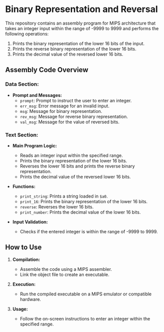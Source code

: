 # Binary Representation and Reversal

This repository contains an assembly program for MIPS architecture that takes an integer input within the range of -9999 to 9999 and performs the following operations:

1. Prints the binary representation of the lower 16 bits of the input.
2. Prints the reverse binary representation of the lower 16 bits.
3. Prints the decimal value of the reversed lower 16 bits.

## Assembly Code Overview

### Data Section:

- **Prompt and Messages:**
  - `prompt`: Prompt to instruct the user to enter an integer.
  - `err_msg`: Error message for an invalid input.
  - `msg`: Message for binary representation.
  - `rev_msg`: Message for reverse binary representation.
  - `val_msg`: Message for the value of reversed bits.

### Text Section:

- **Main Program Logic:**
  - Reads an integer input within the specified range.
  - Prints the binary representation of the lower 16 bits.
  - Reverses the lower 16 bits and prints the reverse binary representation.
  - Prints the decimal value of the reversed lower 16 bits.

- **Functions:**
  - `print_string`: Prints a string loaded in `$a0`.
  - `print_16`: Prints the binary representation of the lower 16 bits.
  - `reverse`: Reverses the lower 16 bits.
  - `print_number`: Prints the decimal value of the lower 16 bits.

- **Input Validation:**
  - Checks if the entered integer is within the range of -9999 to 9999.

## How to Use

1. **Compilation:**
   - Assemble the code using a MIPS assembler.
   - Link the object file to create an executable.

2. **Execution:**
   - Run the compiled executable on a MIPS emulator or compatible hardware.

3. **Usage:**
   - Follow the on-screen instructions to enter an integer within the specified range.
